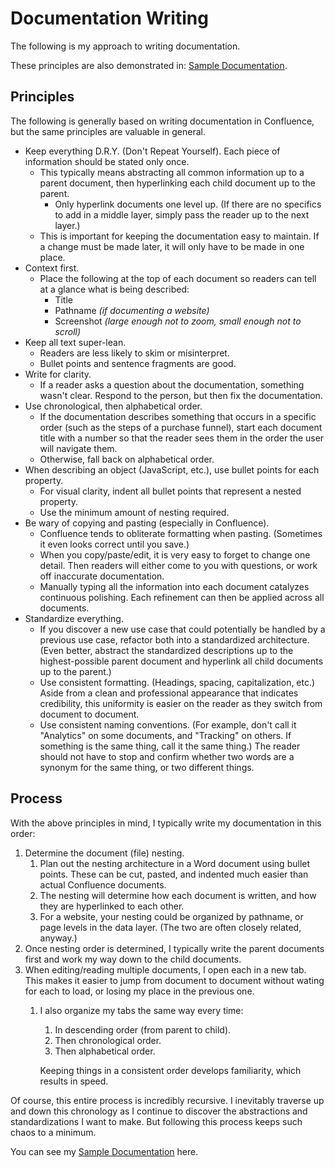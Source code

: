 # Documentation Writing

The following is my approach to writing documentation.

These principles are also demonstrated in: [Sample Documentation](sample-documentation/global.md).

## Principles

The following is generally based on writing documentation in Confluence, but the same principles are valuable in general.

- Keep everything D.R.Y. (Don't Repeat Yourself). Each piece of information should be stated only once.
  - This typically means abstracting all common information up to a parent document, then hyperlinking each child document up to the parent.
    - Only hyperlink documents one level up. (If there are no specifics to add in a middle layer, simply pass the reader up to the next layer.)
  - This is important for keeping the documentation easy to maintain. If a change must be made later, it will only have to be made in one place.
- Context first.
  - Place the following at the top of each document so readers can tell at a glance what is being described:
    - Title
    - Pathname *(if documenting a website)*
    - Screenshot *(large enough not to zoom, small enough not to scroll)*
- Keep all text super-lean.
  - Readers are less likely to skim or misinterpret.
  - Bullet points and sentence fragments are good.
- Write for clarity.
  - If a reader asks a question about the documentation, something wasn't clear. Respond to the person, but then fix the documentation.
- Use chronological, then alphabetical order.
  - If the documentation describes something that occurs in a specific order (such as the steps of a purchase funnel), start each document title with a number so that the reader sees them in the order the user will navigate them.
  - Otherwise, fall back on alphabetical order.
- When describing an object (JavaScript, etc.), use bullet points for each property.
  - For visual clarity, indent all bullet points that represent a nested property.
  - Use the minimum amount of nesting required.
- Be wary of copying and pasting (especially in Confluence).
  - Confluence tends to obliterate formatting when pasting. (Sometimes it even looks correct until you save.)
  - When you copy/paste/edit, it is very easy to forget to change one detail. Then readers will either come to you with questions, or work off inaccurate documentation.
  - Manually typing all the information into each document catalyzes continuous polishing. Each refinement can then be applied across all documents.
- Standardize everything.
  - If you discover a new use case that could potentially be handled by a previous use case, refactor both into a standardized architecture. (Even better, abstract the standardized descriptions up to the highest-possible parent document and hyperlink all child documents up to the parent.)
  - Use consistent formatting. (Headings, spacing, capitalization, etc.) Aside from a clean and professional appearance that indicates credibility, this uniformity is easier on the reader as they switch from document to document.
  - Use consistent naming conventions. (For example, don't call it "Analytics" on some documents, and "Tracking" on others. If something is the same thing, call it the same thing.) The reader should not have to stop and confirm whether two words are a synonym for the same thing, or two different things.

## Process

With the above principles in mind, I typically write my documentation in this order:

1. Determine the document (file) nesting.
    1. Plan out the nesting architecture in a Word document using bullet points. These can be cut, pasted, and indented much easier than actual Confluence documents.
    2. The nesting will determine how each document is written, and how they are hyperlinked to each other.
    3. For a website, your nesting could be organized by pathname, or page levels in the data layer. (The two are often closely related, anyway.)
2. Once nesting order is determined, I typically write the parent documents first and work my way down to the child documents.
3. When editing/reading multiple documents, I open each in a new tab. This makes it easier to jump from document to document without wating for each to load, or losing my place in the previous one.
    1. I also organize my tabs the same way every time:
        1. In descending order (from parent to child).
        2. Then chronological order.
        3. Then alphabetical order.
       
       Keeping things in a consistent order develops familiarity, which results in speed.

Of course, this entire process is incredibly recursive. I inevitably traverse up and down this chronology as I continue to discover the abstractions and standardizations I want to make. But following this process keeps such chaos to a minimum.

You can see my [Sample Documentation](sample-documentation/global.md) here.